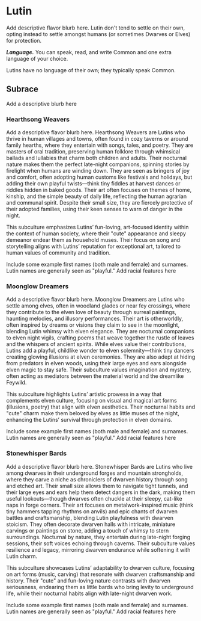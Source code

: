 # Lutin

<note>
Add descriptive flavor blurb here. Lutin don't tend to settle on their own, opting instead to settle amongst humans (or sometimes Dwarves or Elves) for protection.
</note>

***Language.*** You can speak, read, and write Common and one extra language of your choice.

<note>
Lutins have no language of their own; they typically speak Common.
</note>

## Subrace

<note>
Add a descriptive blurb here
</note>

### Hearthsong Weavers

<note>
Add a descriptive flavor blurb here. Hearthsong Weavers are Lutins who thrive in human villages and towns, often found in cozy taverns or around family hearths, where they entertain with songs, tales, and poetry. They are masters of oral tradition, preserving human folklore through whimsical ballads and lullabies that charm both children and adults. Their nocturnal nature makes them the perfect late-night companions, spinning stories by firelight when humans are winding down. They are seen as bringers of joy and comfort, often adopting human customs like festivals and holidays, but adding their own playful twists—think tiny fiddles at harvest dances or riddles hidden in baked goods. Their art often focuses on themes of home, kinship, and the simple beauty of daily life, reflecting the human agrarian and communal spirit. Despite their small size, they are fiercely protective of their adopted families, using their keen senses to warn of danger in the night.

This subculture emphasizes Lutins’ fun-loving, art-focused identity within the context of human society, where their "cute" appearance and sleepy demeanor endear them as household muses. Their focus on song and storytelling aligns with Lutins’ reputation for exceptional art, tailored to human values of community and tradition.
</note>

<note>
Include some example first names (both male and female) and surnames. Lutin names are generally seen as "playful."
</note>

<note>
Add racial features here
</note>

### Moonglow Dreamers

<note>
Add a descriptive flavor blurb here. Moonglow Dreamers are Lutins who settle among elves, often in woodland glades or near fey crossings, where they contribute to the elven love of beauty through surreal paintings, haunting melodies, and illusory performances. Their art is otherworldly, often inspired by dreams or visions they claim to see in the moonlight, blending Lutin whimsy with elven elegance. They are nocturnal companions to elven night vigils, crafting poems that weave together the rustle of leaves and the whispers of ancient spirits. While elves value their contributions, Lutins add a playful, childlike wonder to elven solemnity—think tiny dancers creating glowing illusions at elven ceremonies. They are also adept at hiding from predators in elven woods, using their large eyes and ears alongside elven magic to stay safe. Their subculture values imagination and mystery, often acting as mediators between the material world and the dreamlike Feywild.

This subculture highlights Lutins’ artistic prowess in a way that complements elven culture, focusing on visual and magical art forms (illusions, poetry) that align with elven aesthetics. Their nocturnal habits and "cute" charm make them beloved by elves as little muses of the night, enhancing the Lutins’ survival through protection in elven domains.
</note>

<note>
Include some example first names (both male and female) and surnames. Lutin names are generally seen as "playful."
</note>

<note>
Add racial features here
</note>

### Stonewhisper Bards

<note>
Add a descriptive flavor blurb here. Stonewhisper Bards are Lutins who live among dwarves in their underground forges and mountain strongholds, where they carve a niche as chroniclers of dwarven history through song and etched art. Their small size allows them to navigate tight tunnels, and their large eyes and ears help them detect dangers in the dark, making them useful lookouts—though dwarves often chuckle at their sleepy, cat-like naps in forge corners. Their art focuses on metalwork-inspired music (think tiny hammers tapping rhythms on anvils) and epic chants of dwarven battles and craftsmanship, blending Lutin playfulness with dwarven stoicism. They often decorate dwarven halls with intricate, miniature carvings or paintings on stone, adding a touch of whimsy to stern surroundings. Nocturnal by nature, they entertain during late-night forging sessions, their soft voices echoing through caverns. Their subculture values resilience and legacy, mirroring dwarven endurance while softening it with Lutin charm.

This subculture showcases Lutins’ adaptability to dwarven culture, focusing on art forms (music, carving) that resonate with dwarven craftsmanship and history. Their "cute" and fun-loving nature contrasts with dwarven seriousness, endearing them as little bards who bring levity to underground life, while their nocturnal habits align with late-night dwarven work.
</note>

<note>
Include some example first names (both male and female) and surnames. Lutin names are generally seen as "playful."
</note>

<note>
Add racial features here
</note>